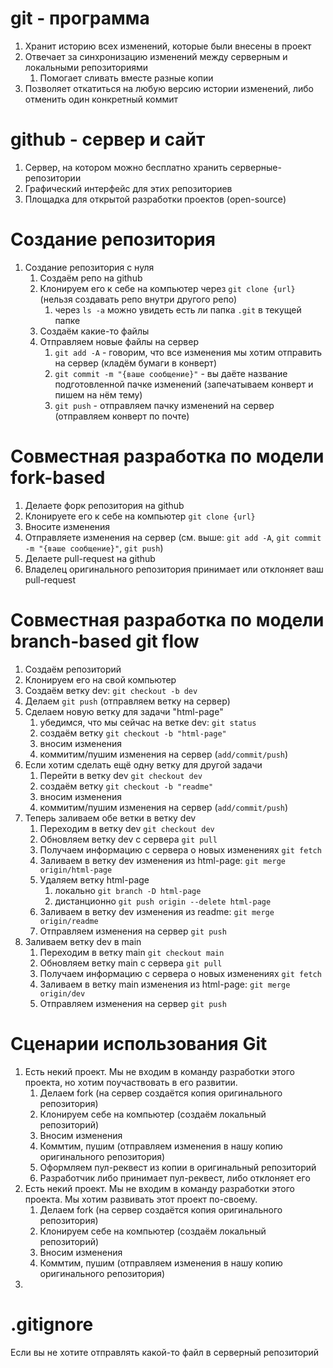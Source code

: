 # git - программа

1. Хранит историю всех изменений, которые были внесены в проект
2. Отвечает за синхронизацию изменений между серверным и локальными репозиториями
   1. Помогает сливать вместе разные копии
3. Позволяет откатиться на любую версию истории изменений, либо отменить один конкретный коммит

# github - сервер и сайт

1. Сервер, на котором можно бесплатно хранить серверные-репозитории
2. Графический интерфейс для этих репозиториев
3. Площадка для открытой разработки проектов (open-source)

# Создание репозитория

1. Создание репозитория с нуля
   1. Создаём репо на github
   2. Клонируем его к себе на компьютер через `git clone {url}` (нельзя создавать репо внутри другого репо)
      1. через `ls -a` можно увидеть есть ли папка `.git` в текущей папке
   3. Создаём какие-то файлы
   4. Отправляем новые файлы на сервер
      1. `git add -A` - говорим, что все изменения мы хотим отправить на сервер (кладём бумаги в конверт)
      2. `git commit -m "{ваше сообщение}"` - вы даёте название подготовленной пачке изменений (запечатываем конверт и пишем на нём тему)
      3. `git push` - отправляем пачку изменений на сервер (отправляем конверт по почте)

# Совместная разработка по модели fork-based

1. Делаете форк репозитория на github
2. Клонируете его к себе на компьютер `git clone {url}`
3. Вносите изменения
4. Отправляете изменения на сервер (см. выше: `git add -A`, `git commit -m "{ваше сообщение}"`, `git push`)
5. Делаете pull-request на github
6. Владелец оригинального репозитория принимает или отклоняет ваш pull-request

# Совместная разработка по модели branch-based git flow

1. Создаём репозиторий
2. Клонируем его на свой компьютер
3. Создаём ветку dev: `git checkout -b dev`
4. Делаем `git push` (отправляем ветку на сервер)
5. Сделаем новую ветку для задачи "html-page"
   1. убедимся, что мы сейчас на ветке dev: `git status`
   2. создаём ветку `git checkout -b "html-page"`
   3. вносим изменения
   4. коммитим/пушим изменения на сервер (`add/commit/push`)
6. Если хотим сделать ещё одну ветку для другой задачи
   1. Перейти в ветку dev `git checkout dev`
   2. создаём ветку `git checkout -b "readme"`
   3. вносим изменения
   4. коммитим/пушим изменения на сервер (`add/commit/push`)
7. Теперь заливаем обе ветки в ветку dev
   1. Переходим в ветку dev `git checkout dev`
   2. Обновляем ветку dev с сервера `git pull`
   3. Получаем информацию с сервера о новых изменениях `git fetch`
   4. Заливаем в ветку dev изменения из html-page: `git merge origin/html-page`
   5. Удаляем ветку html-page
      1. локально `git branch -D html-page`
      2. дистанционно `git push origin --delete html-page`
   6. Заливаем в ветку dev изменения из readme: `git merge origin/readme`
   7. Отправляем изменения на сервер `git push`
8. Заливаем ветку dev в main
   1. Переходим в ветку main `git checkout main`
   2. Обновляем ветку main с сервера `git pull`
   3. Получаем информацию с сервера о новых изменениях `git fetch`
   4. Заливаем в ветку main изменения из html-page: `git merge origin/dev`
   5. Отправляем изменения на сервер `git push`

# Сценарии использования Git

1. Есть некий проект. Мы не входим в команду разработки этого проекта, но хотим поучаствовать в его развитии.
   1. Делаем fork (на сервер создаётся копия оригинального репозитория)
   2. Клонируем себе на компьютер (создаём локальный репозиторий)
   3. Вносим изменения
   4. Коммтим, пушим (отправляем изменения в нашу копию оригинального репозитория)
   5. Оформляем пул-реквест из копии в оригинальный репозиторий
   6. Разработчик либо принимает пул-реквест, либо отклоняет его
2. Есть некий проект. Мы не входим в команду разработки этого проекта. Мы хотим развивать этот проект по-своему.
   1. Делаем fork (на сервер создаётся копия оригинального репозитория)
   2. Клонируем себе на компьютер (создаём локальный репозиторий)
   3. Вносим изменения
   4. Коммтим, пушим (отправляем изменения в нашу копию оригинального репозитория)
3.

# .gitignore

Если вы не хотите отправлять какой-то файл в серверный репозиторий



